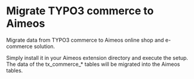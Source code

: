 # Migrate TYPO3 commerce to Aimeos

Migrate data from TYPO3 commerce to Aimeos online shop and e-commerce solution.

Simply install it in your Aimeos extension directory and execute the setup.
The data of the tx_commerce_* tables will be migrated into the Aimeos tables.
